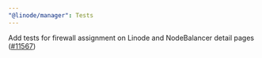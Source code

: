 ```yaml
---
"@linode/manager": Tests
---
```


Add tests for firewall assignment on Linode and NodeBalancer detail pages ([#11567](https://github.com/linode/manager/pull/11567))
